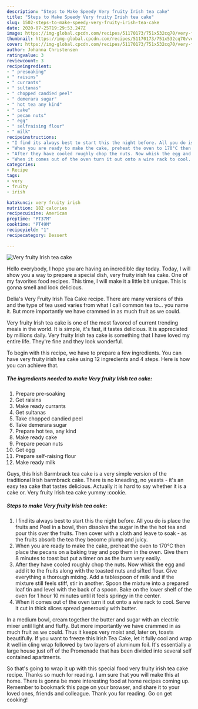 ```yaml
---
description: "Steps to Make Speedy Very fruity Irish tea cake"
title: "Steps to Make Speedy Very fruity Irish tea cake"
slug: 1502-steps-to-make-speedy-very-fruity-irish-tea-cake
date: 2020-07-25T19:29:53.247Z
image: https://img-global.cpcdn.com/recipes/51170173/751x532cq70/very-fruity-irish-tea-cake-recipe-main-photo.jpg
thumbnail: https://img-global.cpcdn.com/recipes/51170173/751x532cq70/very-fruity-irish-tea-cake-recipe-main-photo.jpg
cover: https://img-global.cpcdn.com/recipes/51170173/751x532cq70/very-fruity-irish-tea-cake-recipe-main-photo.jpg
author: Johanna Christensen
ratingvalue: 3
reviewcount: 3
recipeingredient:
- " presoaking"
- " raisins"
- " currants"
- " sultanas"
- " chopped candied peel"
- " demerara sugar"
- " hot tea any kind"
- " cake"
- " pecan nuts"
- " egg"
- " selfraising flour"
- " milk"
recipeinstructions:
- "I find its always best to start this the night before. All you do is place the fruits and Peel in a bowl, then dissolve the sugar in the the hot tea and pour this over the fruits. Then cover with a cloth and leave to soak - as the fruits absorb the tea they become plump and juicy."
- "When you are ready to make the cake, preheat the oven to 170°C then place the pecans on a baking tray and pop them in the oven. Give them 8 minutes to toast but put a timer on as the burn very easily."
- "After they have cooled roughly chop the nuts. Now whisk the egg and add it to the fruits along with the toasted nuts and sifted flour. Give everything a thorough mixing. Add a tablespoon of milk and if the mixture still feels stiff, stir in another. Spoon the mixture into a prepared loaf tin and level with the back of a spoon. Bake on the lower shelf of the oven for 1 hour 10 minutes until it feels springy in the center."
- "When it comes out of the oven turn it out onto a wire rack to cool. Serve it cut in thick slices spread generously with butter."
categories:
- Recipe
tags:
- very
- fruity
- irish

katakunci: very fruity irish 
nutrition: 182 calories
recipecuisine: American
preptime: "PT37M"
cooktime: "PT49M"
recipeyield: "1"
recipecategory: Dessert

---
```



![Very fruity Irish tea cake](https://img-global.cpcdn.com/recipes/51170173/751x532cq70/very-fruity-irish-tea-cake-recipe-main-photo.jpg)

Hello everybody, I hope you are having an incredible day today. Today, I will show you a way to prepare a special dish, very fruity irish tea cake. One of my favorites food recipes. This time, I will make it a little bit unique. This is gonna smell and look delicious.

Delia&#39;s Very Fruity Irish Tea Cake recipe. There are many versions of this and the type of tea used varies from what I call common tea to… you name it. But more importantly we have crammed in as much fruit as we could.

Very fruity Irish tea cake is one of the most favored of current trending meals in the world. It is simple, it's fast, it tastes delicious. It is appreciated by millions daily. Very fruity Irish tea cake is something that I have loved my entire life. They're fine and they look wonderful.


To begin with this recipe, we have to prepare a few ingredients. You can have very fruity irish tea cake using 12 ingredients and 4 steps. Here is how you can achieve that.

<!--inarticleads1-->

##### The ingredients needed to make Very fruity Irish tea cake:

1. Prepare  pre-soaking
1. Get  raisins
1. Make ready  currants
1. Get  sultanas
1. Take  chopped candied peel
1. Take  demerara sugar
1. Prepare  hot tea, any kind
1. Make ready  cake
1. Prepare  pecan nuts
1. Get  egg
1. Prepare  self-raising flour
1. Make ready  milk


Guys, this Irish Barmbrack tea cake is a very simple version of the traditional Irish barmbrack cake. There is no kneading, no yeasts - it&#39;s an easy tea cake that tastes delicious. Actually it is hard to say whether it is a cake or. Very fruity Irish tea cake yummy :cookie. 

<!--inarticleads2-->

##### Steps to make Very fruity Irish tea cake:

1. I find its always best to start this the night before. All you do is place the fruits and Peel in a bowl, then dissolve the sugar in the the hot tea and pour this over the fruits. Then cover with a cloth and leave to soak - as the fruits absorb the tea they become plump and juicy.
1. When you are ready to make the cake, preheat the oven to 170°C then place the pecans on a baking tray and pop them in the oven. Give them 8 minutes to toast but put a timer on as the burn very easily.
1. After they have cooled roughly chop the nuts. Now whisk the egg and add it to the fruits along with the toasted nuts and sifted flour. Give everything a thorough mixing. Add a tablespoon of milk and if the mixture still feels stiff, stir in another. Spoon the mixture into a prepared loaf tin and level with the back of a spoon. Bake on the lower shelf of the oven for 1 hour 10 minutes until it feels springy in the center.
1. When it comes out of the oven turn it out onto a wire rack to cool. Serve it cut in thick slices spread generously with butter.


In a medium bowl, cream together the butter and sugar with an electric mixer until light and fluffy. But more importantly we have crammed in as much fruit as we could. Thus it keeps very moist and, later on, toasts beautifully. If you want to freeze this Irish Tea Cake, let it fully cool and wrap it well in cling wrap followed by two layers of aluminum foil. It&#39;s essentially a large house just off of the Promenade that has been divided into several self contained apartments. 

So that's going to wrap it up with this special food very fruity irish tea cake recipe. Thanks so much for reading. I am sure that you will make this at home. There is gonna be more interesting food at home recipes coming up. Remember to bookmark this page on your browser, and share it to your loved ones, friends and colleague. Thank you for reading. Go on get cooking!
